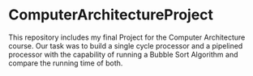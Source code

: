# ComputerArchitectureProject
This repository includes my final Project for the Computer Architecture course. Our task was to build a single cycle processor and a pipelined processor with the capability of running a Bubble Sort Algorithm and compare the running time of both.
